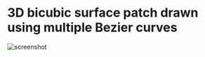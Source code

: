 3D bicubic surface patch drawn using multiple Bezier curves
==========================================================

![screenshot](http://cistoner.org/minhaz/wp-content/uploads/2014/11/Screen-Shot-2014-11-17-at-11.27.12-am.png.jpg "Screenshot of my demo!")
